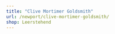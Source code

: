 ```yaml
---
title: "Clive Mortimer Goldsmith"
url: /newport/clive-mortimer-goldsmith/
shop: Leerstehend
---
```

